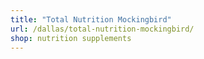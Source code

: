 ```yaml
---
title: "Total Nutrition Mockingbird"
url: /dallas/total-nutrition-mockingbird/
shop: nutrition supplements
---
```

